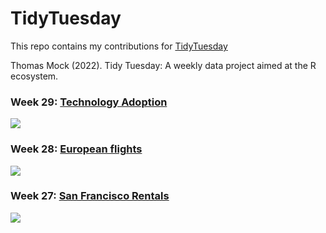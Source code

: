 # TidyTuesday

This repo contains my contributions for [TidyTuesday](https://github.com/rfordatascience/tidytuesday.)

Thomas Mock (2022). Tidy Tuesday: A weekly data project aimed at the R ecosystem.

### Week 29: [Technology Adoption](https://github.com/imagineazhar/TidyTuesday/tree/main/Week29)

![](https://github.com/imagineazhar/TidyTuesday/blob/main/Week29/tidytuesday_week_29.png)

### Week 28: [European flights](https://github.com/imagineazhar/TidyTuesday/tree/main/Week28)

![](https://github.com/imagineazhar/TidyTuesday/blob/main/Week28/tidytuesday_week_28.png)

### Week 27: [San Francisco Rentals](https://github.com/imagineazhar/TidyTuesday/tree/main/Week27)

![](https://github.com/imagineazhar/TidyTuesday/blob/main/Week27/tidytuesday_week_27.png)
